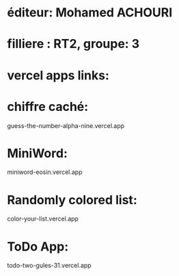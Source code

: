 # éditeur: Mohamed ACHOURI 
# filliere : RT2, groupe: 3
# vercel apps links: 
# chiffre caché: 
guess-the-number-alpha-nine.vercel.app

# MiniWord:
miniword-eosin.vercel.app

# Randomly colored list:
color-your-list.vercel.app

# ToDo App:
todo-two-gules-31.vercel.app


